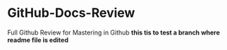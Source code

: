 # GitHub-Docs-Review
Full Github Review for Mastering in Github <b>
this tis to test a branch where readme file is edited

